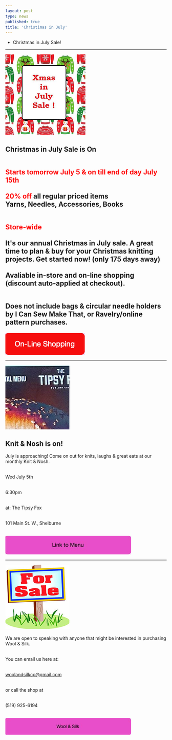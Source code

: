 ```yaml
---
layout: post
type: news
published: true
title: 'Christimas in July'
---
```


- Christmas in July Sale!

<hr />


<p><a href="https://www.woolandsilkcoshop.com/"><img src="/img/xmas_july.jpg"></a></p>
<h2>Christmas in July Sale is On<br /><br />

<font color="red">Starts tomorrow July 5 & on till end of day July 15th<br />
<br />
20% off</font>
all regular priced items
<br />
Yarns, Needles, Accessories, Books<br /><br />

<font color="red">Store-wide</font><br /><br />
It's our annual Christmas in July sale. A great time to plan & buy for your Christmas knitting projects. Get started now! (only 175 days away)
<br /><br />
Avaliable in-store and on-line shopping (discount auto-applied at checkout).<br /><br />

Does not include bags & circular needle holders by I Can Sew Make That, or Ravelry/online pattern purchases.</h2>
<a href="https://www.woolandsilkcoshop.com/"><img src="/img/btn_online_shopping_red.jpg"></a>
<hr />

  

<a href="https://tipsyfoxpub.com/wp-content/uploads/2023/04/NewMenu23.pdf"><img src="/img/tipsy.jpg"> </a>
<h2>Knit & Nosh is on!</h2>
<p>July is approaching! Come on out for knits, laughs & great eats at our monthly Knit & Nosh.<br /><br />

Wed July 5th<br /><br />

6:30pm<br /><br />

at: The Tipsy Fox<br /><br />

101 Main St. W., Shelburne<br /><br />
  
  <a href="https://tipsyfoxpub.com/wp-content/uploads/2023/04/NewMenu23.pdf"><img src="/img/btn_tipsy_menu.jpg"></a> <br />
<hr/>


 <p><a href="https://www.woolandsilkcoshop.com/products/eco-tweed-chunky"><img src="/img/for_sale.jpg"></a> <br /><br />
We are open to speaking with anyone that might be interested in purchasing Wool & Silk.<br /><br />

You can email us here at:<br /><br />

<a href="woolandsilkco@gmail.com">woolandsilkco@gmail.com</a><br /><br />

or call the shop at<br /><br />

(519) 925-6194<br /><br />
  
  <a href="https://www.woolandsilkcoshop.com/"><img src="/img/btn_wool_pink.jpg"></a> </p>
